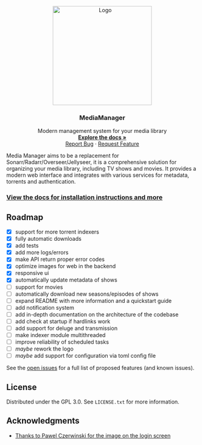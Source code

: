 <br />
<div align="center">
  <a href="https://maxdorninger.github.io/MediaManager">
    <img src="https://raw.githubusercontent.com/maxdorninger/MediaManager/refs/heads/master/Writerside/images/logo.svg" alt="Logo" width="260" height="260">
  </a>

<h3 align="center">MediaManager</h3>

  <p align="center">
    Modern management system for your media library
    <br />
    <a href="https://maxdorninger.github.io/MediaManager/introduction.html"><strong>Explore the docs »</strong></a>
    <br />
    <a href="https://maxdorninger.github.io/MediaManager/issues/new?labels=bug&template=bug-report---.md">Report Bug</a>
    &middot;
    <a href="https://maxdorninger.github.io/MediaManager/issues/new?labels=enhancement&template=feature-request---.md">Request Feature</a>
  </p>
</div>

Media Manager aims to be a replacement for Sonarr/Radarr/Overseer/Jellyseer,
it is a comprehensive solution for organizing your media library, including TV shows and movies.
It provides a modern web interface and integrates with various services for metadata,
torrents and authentication.

### [View the docs for installation instructions and more](https://maxdorninger.github.io/MediaManager/configuration-overview.html#configuration-overview)

<!-- ROADMAP -->
## Roadmap

- [x] support for more torrent indexers
- [x] fully automatic downloads
- [x] add tests
- [x] add more logs/errors
- [x] make API return proper error codes
- [x] optimize images for web in the backend
- [x] responsive ui
- [x] automatically update metadata of shows
- [ ] support for movies
- [ ] automatically download new seasons/episodes of shows
- [ ] expand README with more information and a quickstart guide
- [ ] add notification system
- [ ] add in-depth documentation on the architecture of the codebase
- [ ] add check at startup if hardlinks work
- [ ] add support for deluge and transmission
- [ ] make indexer module multithreaded
- [ ] improve reliability of scheduled tasks
- [ ] _maybe_ rework the logo
- [ ] _maybe_ add support for configuration via toml config file

See the [open issues](hhttps://maxdorninger.github.io/MediaManager/issues) for a full list of proposed features (and known issues).


<!-- LICENSE -->
## License

Distributed under the GPL 3.0. See `LICENSE.txt` for more information.


<!-- ACKNOWLEDGMENTS -->
## Acknowledgments

* [Thanks to Pawel Czerwinski for the image on the login screen](https://unsplash.com/@pawel_czerwinski)

